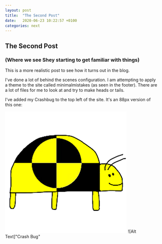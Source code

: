 ```yaml
---
layout: post
title:  "The Second Post"
date:   2020-06-23 10:22:57 +0100
categories: next
---
```


## The Second Post
### (Where we see Shey starting to get familiar with things)

This is a more realistic post to see how it turns out in the blog.

I've done a lot of behind the scenes configuration. I am attempting to apply a theme to the site called minimalmistakes (as seen in the footer).
There are a lot of files for me to look at and try to make heads or tails.

I've added my Crashbug to the top left of the site. It's an 88px version of this one:

![Crashbug](/assets/images/crashbug_400x400.png)
![Alt Text]"Crash Bug"
